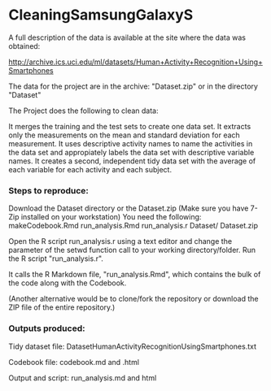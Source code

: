 # CleaningSamsungGalaxyS

A full description of the data is available at the site where the data was obtained:

http://archive.ics.uci.edu/ml/datasets/Human+Activity+Recognition+Using+Smartphones

The data for the project are in the archive: "Dataset.zip" or in the directory "Dataset"

The Project does the following to clean data:

It merges the training and the test sets to create one data set. It extracts only the measurements on the mean and standard deviation for each measurement. 
It uses descriptive activity names to name the activities in the data set and appropiately labels the data set with descriptive variable names.
It creates a second, independent tidy data set with the average of each variable for each activity and each subject.

### Steps to reproduce:

Download the Dataset directory or the Dataset.zip (Make sure you have 7-Zip installed on your workstation)
You need the following:
  makeCodebook.Rmd
  run_analysis.Rmd
  run_analysis.r
  Dataset/
  Dataset.zip
  
Open the R script run_analysis.r using a text editor and change the parameter of the setwd function call to your working directory/folder. Run the R script "run_analysis.r". 

It calls the R Markdown file, "run_analysis.Rmd", which contains the bulk of the code along with the Codebook.

(Another alternative would be to clone/fork the repository or download the ZIP file of the entire repository.) 

### Outputs produced:

Tidy dataset file: DatasetHumanActivityRecognitionUsingSmartphones.txt

Codebook file: codebook.md and .html

Output and script: run_analysis.md and html
